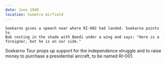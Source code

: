 ```yaml
---
date: June 1948
location: Sumatra Airfield
---
```


```treatment
Soekarno gives a speech near where RI-002 had landed. Soekarno points to
Bob resting in the shade with Boedi under a wing and says: "Here is a
foreigner, but he is on our side."
```



Soekarno Tour props up support for the independence struggle and to
raise money to purchase a presidential aircraft, to be named RI-001.
